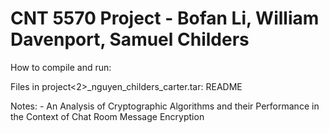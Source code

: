 # CNT 5570 Project - Bofan Li, William Davenport, Samuel Childers

How to compile and run:


Files in project<2>_nguyen_childers_carter.tar:
    README


Notes:
    - An Analysis of Cryptographic Algorithms and their Performance in the Context of Chat Room Message Encryption
